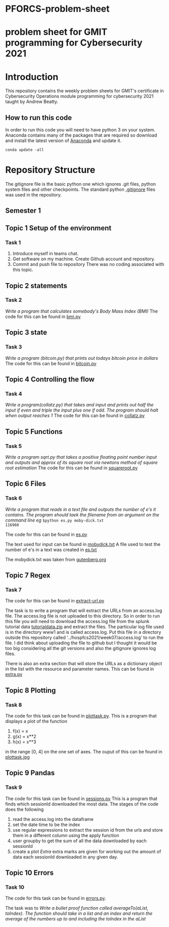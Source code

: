 # PFORCS-problem-sheet
# problem sheet for GMIT programming for Cybersecurity 2021
# Introduction
This repository contains the weekly problem sheets for GMIT's certificate in Cybersecurity Operations module programming for cybersecurity 2021 taught by Andrew Beatty. 

## How to run this code
In order to run this code you will need to have python 3 on your system.  Anaconda contains many of the packages that are required so download and install the latest version of [Anaconda](https://www.anaconda.com/products/individual) and update it. 

<code>conda update -all</code>


# Repository Structure
The gitignore file is the basic python one which ignores .git files, python system files and other checkpoints. The standard python [.gitignore](https://github.com/Osheah/PFORCS-problem-sheet/blob/main/.gitignore) files was used in the repository. 

## Semester 1

## Topic 1 Setup of the environment
### Task 1 
1. Introduce myself in teams chat. 
2. Get software on my machine. Create Github account and repository. 
3. Commit and push file to repository 
There was no coding associated with this topic. 

## Topic 2 statements
### Task 2
*Write a program that calculates somebody's Body Mass Index (BMI)*
The code for this can be found in [bmi.py](https://github.com/Osheah/PFORCS-problem-sheet/blob/main/bmi.py)

## Topic 3 state
### Task 3
*Write a program (bitcoin.py) that prints out todays bitcoin price in dollars*
The code for this can be found in [bitcoin.py](https://github.com/Osheah/PFORCS-problem-sheet/blob/main/bitcoin.py)

## Topic 4 Controlling the flow
### Task 4
*Write a program(collatz.py) that takes and input and prints out half the input if even and triple the input plus one if odd. The program should halt when output reaches 1*
The code for this can be found in [collatz.py](https://github.com/Osheah/PFORCS-problem-sheet/blob/main/collatz.py)

## Topic 5 Functions
###  Task 5
*Write a program sqrt.py that takes a positive floating point number input and outputs and approx of its square root via newtons method of square root estimation*
The code for this can be found in [squareroot.py](https://github.com/Osheah/PFORCS-problem-sheet/blob/main/squareroot.py)

## Topic 6 Files
### Task 6
*Write a program that reads in a text file and outputs the number of e's it contains. The program should taek the filename from an argument on the command line eg*
<code>$python es.py moby-dick.txt
116960</code>

The code for this can be found in [es.py](https://github.com/Osheah/PFORCS-problem-sheet/blob/main/es.py)

The text used for input can be found in [mobydick.txt](https://github.com/Osheah/PFORCS-problem-sheet/blob/main/mobydick.txt)
A file used to test the number of e's in a text was created in [es.txt](https://github.com/Osheah/PFORCS-problem-sheet/blob/main/es.txt) 

The mobydick.txt was taken from [gutenberg.org](https://www.gutenberg.org/files/2701/old/moby10b.txt)

##  Topic 7 Regex
### Task 7
The code for this can be found in [extract-url.py](https://github.com/Osheah/PFORCS-problem-sheet/blob/main/extract-url.py)

The task is to write a program that will extract the URLs from an access.log file. The access.log file is not uploaded to this directory. So in order to run this file you will need to download the access.log file from the splunk tutorial data  [tutorialdata.zip](https://docs.splunk.com/images/Tutorial/tutorialdata.zip) and extract the files. 
The particular log file used is in the directory www1 and is called  access.log. Put this file in a directory outside this repository called '../hospfcs2021/week07/access.log' to run the file. 
I did think about uploading the file to github but I thought it would be too big considering all the git versions and also the gitignore ignores log files. 

There is also an extra section that will store the URLs as a dictionary object in the list with the resource and parameter names. This can be found in [extra.py](https://github.com/Osheah/PFORCS-problem-sheet/blob/main/extra.py)


## Topic 8 Plotting
### Task 8
The code for this task can be found in [plottask.py](https://github.com/Osheah/PFORCS-problem-sheet/blob/main/plottask.py). This is a program that displays a plot of the function 
1. f(x) = x 
2. g(x) = x**2 
3. h(x) = x**3

in the range [0, 4] on the one set of axes. The ouput of this can be found in [plottask.jpg](https://github.com/Osheah/PFORCS-problem-sheet/blob/main/plottask.jpg)

## Topic 9 Pandas
### Task 9
The code for this task can be found in [sessions.py](https://github.com/Osheah/PFORCS-problem-sheet/blob/main/sessions.py) 
This is a program that finds which sessionId downloaded the most data. The stages of the code does the following
1. read the access.log into the dataframe
2. set the date time to be the index
3. use regular expressions to extract the session id from the urls and store them in a different column using the apply function
4. user groupby to get the sum of all the data downloaded by each sessionId
5. create a plot
*Extra*
extra marks are given for working out the amount of data each sessionId downloaded in any given day. 


## Topic 10 Errors
### Task 10
The code for this task can be found in [errors.py](https://github.com/Osheah/PFORCS-problem-sheet/blob/main/errors.py). 

The task was to 
*Write a bullet proof function called averageTo(aList, toIndex). The function should take in a list and an index and return the average of the numbers up to and including the toIndex in the aList*


